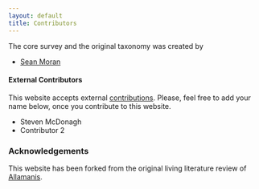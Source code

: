 ```yaml
---
layout: default
title: Contributors
---
```

The core survey and the original taxonomy was created by

* [Sean Moran](http://www.seanjmoran.com)

#### External Contributors
This website accepts external [contributions](/contributing.html).
Please, feel free to add your name below, once you contribute to this
website.

* Steven McDonagh
* Contributor 2


### Acknowledgements

This website has been forked from the original living literature review of [Allamanis](https://ml4code.github.io).
